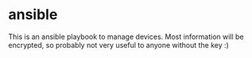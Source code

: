 # ansible

This is an ansible playbook to manage devices. Most information will be encrypted, so probably not very useful to anyone without the key :)
